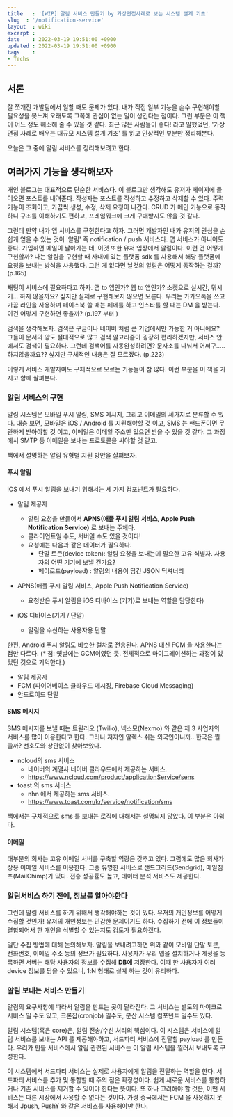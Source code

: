 ```yaml
---
title   : '[WIP] 알림 서비스 만들기 by 가상면접사례로 보는 시스템 설계 기초' 
slug  : '/notification-service'
layout  : wiki 
excerpt : 
date    : 2022-03-19 19:51:00 +0900
updated : 2022-03-19 19:51:00 +0900
tags    : 
- Techs
---
```


## 서론

잘 쪼개진 개발팀에서 일할 때도 문제가 있다. 내가 직접 일부 기능을 손수 구현해야할 필요성을 못느껴 오래도록 그쪽에 관심이 없는 일이 생긴다는 점이다. 그런 부분은 이 책이 어느 정도 해소해 줄 수 있을 것 같다. 최근 많은 사람들이 좋다! 라고 말했었던, '가상 면접 사례로 배우는 대규모 시스템 설계 기초' 를 읽고 인상적인 부분만 정리해본다. 

오늘은 그 중에 알림 서비스를 정리해보려고 한다. 

## 여러가지 기능을 생각해보자 

개인 블로그는 대표적으로 단순한 서비스다. 이 블로그만 생각해도 유저가 페이지에 들어오면 포스트를 내려준다. 작성자는 포스트를 작성하고 수정하고 삭제할 수 있다. 주력 기능이 조회이고, 가끔씩 생성, 수정, 삭제 요청이 나간다. CRUD 가 메인 기능으로 동작하니 구조를 이해하기도 편하고, 프레임워크에 크게 구애받지도 않을 것 같다. 

그런데 만약 내가 앱 서비스를 구현한다고 하자. 그러면 개발자인 내가 유저의 관심을 손쉽게 얻을 수 있는 것이 '알림' 즉 notification / push 서비스다. 앱 서비스가 아니어도 좋다. 가입하면 메일이 날아가는 데, 이것 또한 유저 입장에서 알림이다. 이런 건 어떻게 구현할까? 나는 알림을 구현할 때 사내에 있는 플랫폼 sdk 를 사용해서 해당 플랫폼에 요청을 보내는 방식을 사용했다. 그런 게 없다면 날것의 알림은 어떻게 동작하는 걸까? (p.165)

채팅이 서비스에 필요하다고 하자. 앱 to 앱인가? 웹 to 앱인가? 소켓으로 실시간, 뭐시기... 하지 않을까요? 싶지만 실제로 구현해보지 않으면 모른다. 우리는 카카오톡을 쓰고 가끔 라인을 사용하며 페이스북 쓸 때는 페메를 하고 인스타를 할 때는 DM 을 받는다. 이건 어떻게 구현하면 좋을까? (p.197 부터 )

검색을 생각해보자. 검색은 구글이나 네이버 처럼 큰 기업에서만 가능한 거 아니에요? 그들이 문서의 양도 절대적으로 많고 검색 알고리즘이 굉장히 편리하겠지만, 서비스 안에서도 검색이 필요하다. 그런데 검색어를 자동완성하려면? 문자소를 나눠서 어쩌구..... 하지않을까요?? 싶지만 구체적인 내용은 잘 모르겠다. (p.223)

이렇게 서비스 개발자여도 구체적으로 모르는 기능들이 참 많다. 이런 부분을 이 책을 가지고 함께 살펴본다. 

### 알림 서비스의 구현 
알림 시스템은 모바일 푸시 알림, SMS 메시지, 그리고 이메일의 세가지로 분류할 수 있다. 대충 보면, 모바일은 iOS / Android 를 지원해야할 것 이고, SMS 는 핸드폰이면 무관하게 받아야할 것 이고, 이메일은 이메일 주소만 있으면 받을 수 있을 것 같다. 그 과정에서 SMTP 등 이메일을 보내는 프로토콜을 써야할 것 같고. 

책에서 설명하는 알림 유형별 지원 방안을 살펴보자. 

#### 푸시 알림 
iOS 에서 푸시 알림을 보내기 위해서는 세 가지 컴포넌트가 필요하다. 

- 알림 제공자 
	- 알림 요청을 만들어서 **APNS(애플 푸시 알림 서비스, Apple Push Notification Service)** 로 보내는 주체다. 
	- 클라이언트일 수도, 서버일 수도 있을 것이다!
	- 요청에는 다음과 같은 데이터가 필요하다. 
		- 단말 토큰(device token): 알림 요청을 보내는데 필요한 고유 식별자. 사용자의 어떤 기기에 보낼 건가요? 
		- 페이로드(payload) : 알림의 내용이 담긴 JSON 딕셔너리
		
- APNS(애플 푸시 알림 서비스, Apple Push Notification Service)
	- 요청받은 푸시 알림을 iOS 디바이스 (기기)로 보내는 역할을 담당한다) 

- iOS 디바이스(기기 / 단말)
	- 알림을 수신하는 사용자용 단말 


한편, Android 푸시 알림도 비슷한 절차로 전송된다. APNS 대신 FCM 을 사용한다는 점만 다르다. (* 첨: 옛날에는 GCM이였던 듯. 전체적으로 마이그레이션하는 과정이 있었던 것으로 기억한다.) 

- 알림 제공자 
- FCM (파이어베이스 클라우드 메시징, Firebase Cloud Messaging)
- 안드로이드 단말


#### SMS 메시지 
SMS 메시지를 보낼 때는 트윌리오 (Twilio), 넥스모(Nexmo) 와 같은 제 3 사업자의 서비스를 많이 이용한다고 한다. 그러나 저자인 알렉스 쉬는 외국인이니까.. 한국은 뭘 쓸까? 선호도와 상관없이 찾아보았다. 
- ncloud의 sms 서비스 
	- 네이버의 계열사 네이버 클라우드에서 제공하는 서비스. 
	- https://www.ncloud.com/product/applicationService/sens
- toast 의 sms 서비스 
	- nhn 에서 제공하는 sms 서비스. 
	- https://www.toast.com/kr/service/notification/sms 

책에서는 구체적으로 sms 를 보내는 로직에 대해서는 설명되지 않았다. 이 부분은 아쉽다. 


#### 이메일 
대부분의 회사는 고유 이메일 서버를 구축할 역량은 갖추고 있다. 그럼에도 많은 회사가 상용 이메일 서비스를 이용한다. 그중 유명한 서비스로 샌드그리드(Sendgrid), 메일침프(MailChimp)가 있다. 전송 성공률도 높고, 데이터 분석 서비스도 제공한다. 


### 알림서비스 하기 전에, 정보를 알아야한다 
그런데 알림 서비스를 하기 위해서 생각해야하는 것이 있다. 유저의 개인정보를 어떻게 수집할 것인가! 
유저의 개인정보는 민감한 문제이기도 하다. 수집하기 전에 이 정보들이 결합되어서 한 개인을 식별할 수 있는지도 검토가 필요하겠다. 

일단 수집 방법에 대해 논의해보자. 알림을 보내려고하면 위와 같이 모바일 단말 토큰, 전화번호, 이메일 주소 등의 정보가 필요하다. 사용자가 우리 앱을 설치하거나 계정을 등록하면 서버는 해당 사용자의 정보를 수집해 **DB에** 저장한다. 이때 한 사용자가 여러 device 정보를 담을 수 있으니, 1:N 형태로 설계 하는 것이 유리하다. 

### 알림 보내는 서비스 만들기 
알림의 요구사항에 따라서 알림을 만드는 곳이 달라진다. 그 서비스는 별도의 마이크로서비스 일 수도 있고, 크론잡(cronjob) 일수도, 분산 시스템 컴포넌트 일수도 있다. 

알림 시스템(혹은 core)은, 알림 전송/수신 처리의 핵심이다.  이 시스템은 서비스에 알림 서비스를 보내는 API 를 제공해야하고, 서드파티 서비스에 전달할 payload 를 만든다. 우리가 만들 서비스에서 알림 관련된 서비스는 이 알림 시스템을 찔러서 보내도록 구성한다. 

이 시스템에서 서드파티 서비스는 실제로 사용자에게 알림을 전달하는 역할을 한다. 서드파티 서비스를 추가 및 통합할 때 주의 점은 확장성이다. 쉽게 새로운 서비스를 통합하거나 기존 서비스를 제거할 수 있어야 한다는 뜻이다. 또 하나 고려해야 할 것은, 어떤 서비스는 다른 시장에서 사용할 수 없다는 것이다. 가령 중국에서는 FCM 을 사용하지 못해서 Jpush, PushY 와 같은 서비스를 사용해야만 한다. 

